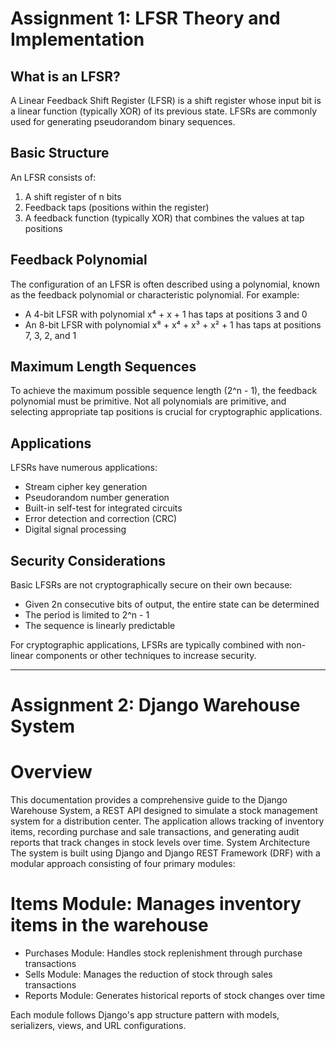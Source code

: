 # Assignment 1: LFSR Theory and Implementation

## What is an LFSR?

A Linear Feedback Shift Register (LFSR) is a shift register whose input bit is a linear function (typically XOR) of its previous state. LFSRs are commonly used for generating pseudorandom binary sequences.

## Basic Structure

An LFSR consists of:
1. A shift register of n bits
2. Feedback taps (positions within the register)
3. A feedback function (typically XOR) that combines the values at tap positions

## Feedback Polynomial

The configuration of an LFSR is often described using a polynomial, known as the feedback polynomial or characteristic polynomial. For example:
- A 4-bit LFSR with polynomial x⁴ + x + 1 has taps at positions 3 and 0
- An 8-bit LFSR with polynomial x⁸ + x⁴ + x³ + x² + 1 has taps at positions 7, 3, 2, and 1

## Maximum Length Sequences

To achieve the maximum possible sequence length (2^n - 1), the feedback polynomial must be primitive. Not all polynomials are primitive, and selecting appropriate tap positions is crucial for cryptographic applications.

## Applications

LFSRs have numerous applications:
- Stream cipher key generation
- Pseudorandom number generation
- Built-in self-test for integrated circuits
- Error detection and correction (CRC)
- Digital signal processing

## Security Considerations

Basic LFSRs are not cryptographically secure on their own because:
- Given 2n consecutive bits of output, the entire state can be determined
- The period is limited to 2^n - 1
- The sequence is linearly predictable

For cryptographic applications, LFSRs are typically combined with non-linear components or other techniques to increase security.

----
# Assignment 2:  Django Warehouse System

# Overview
This documentation provides a comprehensive guide to the Django Warehouse System, a REST API designed to simulate a stock management system for a distribution center. The application allows tracking of inventory items, recording purchase and sale transactions, and generating audit reports that track changes in stock levels over time.
System Architecture
The system is built using Django and Django REST Framework (DRF) with a modular approach consisting of four primary modules:

# Items Module: Manages inventory items in the warehouse
- Purchases Module: Handles stock replenishment through purchase transactions
- Sells Module: Manages the reduction of stock through sales transactions
- Reports Module: Generates historical reports of stock changes over time

Each module follows Django's app structure pattern with models, serializers, views, and URL configurations.
